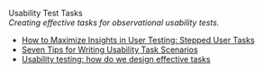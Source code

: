 Usability Test Tasks  
_Creating effective tasks for observational usability tests._

*   [How to Maximize Insights in User Testing: Stepped User Tasks](https://www.nngroup.com/articles/user-testing-stepped-tasks/)
*   [Seven Tips for Writing Usability Task Scenarios](http://www.measuringusability.com/blog/task-tips.php)  
*   [Usability testing: how do we design effective tasks](http://design.canonical.com/2013/08/usability-testing-how-do-we-design-effective-tasks/)  
